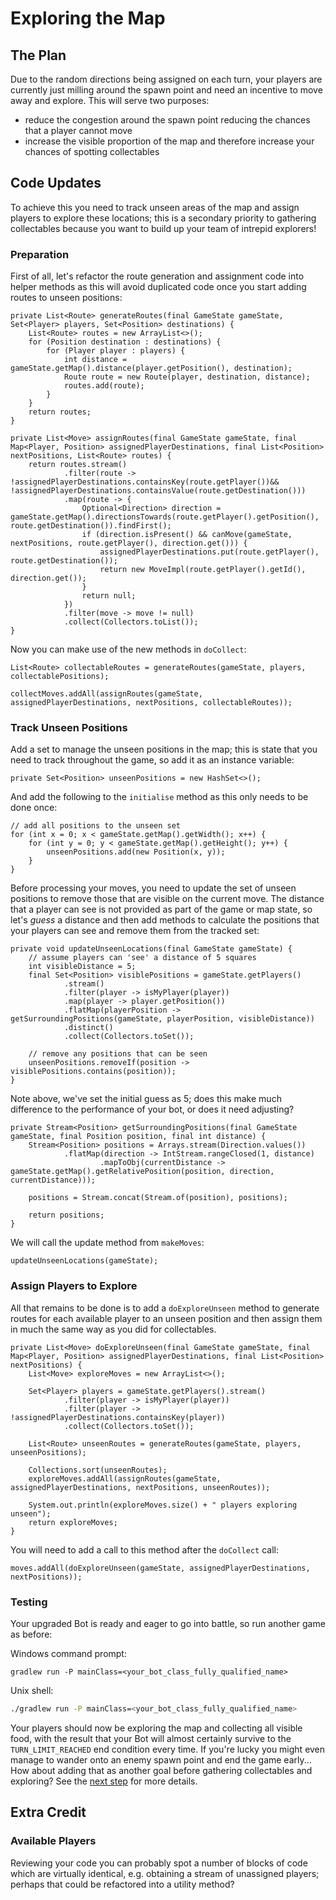 # Exploring the Map

## The Plan
Due to the random directions being assigned on each turn, your players are currently just milling around the spawn point
and need an incentive to move away and explore. This will serve two purposes:
- reduce the congestion around the spawn point reducing the chances that a player cannot move
- increase the visible proportion of the map and therefore increase your chances of spotting collectables

## Code Updates
To achieve this you need to track unseen areas of the map and assign players to explore these locations; this is a
secondary priority to gathering collectables because you want to build up your team of intrepid explorers!

### Preparation
First of all, let's refactor the route generation and assignment code into helper methods as this will avoid duplicated
code once you start adding routes to unseen positions:

```
private List<Route> generateRoutes(final GameState gameState, Set<Player> players, Set<Position> destinations) {
    List<Route> routes = new ArrayList<>();
    for (Position destination : destinations) {
        for (Player player : players) {
            int distance = gameState.getMap().distance(player.getPosition(), destination);
            Route route = new Route(player, destination, distance);
            routes.add(route);
        }
    }
    return routes;
}
```

```
private List<Move> assignRoutes(final GameState gameState, final Map<Player, Position> assignedPlayerDestinations, final List<Position> nextPositions, List<Route> routes) {
    return routes.stream()
            .filter(route -> !assignedPlayerDestinations.containsKey(route.getPlayer())&& !assignedPlayerDestinations.containsValue(route.getDestination()))
            .map(route -> {
                Optional<Direction> direction = gameState.getMap().directionsTowards(route.getPlayer().getPosition(), route.getDestination()).findFirst();
                if (direction.isPresent() && canMove(gameState, nextPositions, route.getPlayer(), direction.get())) {
                    assignedPlayerDestinations.put(route.getPlayer(), route.getDestination());
                    return new MoveImpl(route.getPlayer().getId(), direction.get());
                }
                return null;
            })
            .filter(move -> move != null)
            .collect(Collectors.toList());
}
```

Now you can make use of the new methods in `doCollect`:

```
List<Route> collectableRoutes = generateRoutes(gameState, players, collectablePositions);
```

```
collectMoves.addAll(assignRoutes(gameState, assignedPlayerDestinations, nextPositions, collectableRoutes));
```

### Track Unseen Positions
Add a set to manage the unseen positions in the map; this is state that you need to track throughout the
game, so add it as an instance variable:

```
private Set<Position> unseenPositions = new HashSet<>();
```

And add the following to the `initialise` method as this only needs to be done once:

```
// add all positions to the unseen set
for (int x = 0; x < gameState.getMap().getWidth(); x++) {
    for (int y = 0; y < gameState.getMap().getHeight(); y++) {
        unseenPositions.add(new Position(x, y));
    }
}
```

Before processing your moves, you need to update the set of unseen positions to remove those that are visible on the
current move. The distance that a player can see is not provided as part of the game or map state, so let's _guess_ a
distance and then add methods to calculate the positions that your players can see and remove them from the tracked set:

```
private void updateUnseenLocations(final GameState gameState) {
    // assume players can 'see' a distance of 5 squares
    int visibleDistance = 5;
    final Set<Position> visiblePositions = gameState.getPlayers()
            .stream()
            .filter(player -> isMyPlayer(player))
            .map(player -> player.getPosition())
            .flatMap(playerPosition -> getSurroundingPositions(gameState, playerPosition, visibleDistance))
            .distinct()
            .collect(Collectors.toSet());

    // remove any positions that can be seen
    unseenPositions.removeIf(position -> visiblePositions.contains(position));
}
```

Note above, we've set the initial guess as 5; does this make much difference to the performance of your bot,
or does it need adjusting?

```
private Stream<Position> getSurroundingPositions(final GameState gameState, final Position position, final int distance) {
    Stream<Position> positions = Arrays.stream(Direction.values())
            .flatMap(direction -> IntStream.rangeClosed(1, distance)
                    .mapToObj(currentDistance -> gameState.getMap().getRelativePosition(position, direction, currentDistance)));

    positions = Stream.concat(Stream.of(position), positions);

    return positions;
}
```

We will call the update method from `makeMoves`:

```
updateUnseenLocations(gameState);
```

### Assign Players to Explore
All that remains to be done is to add a `doExploreUnseen` method to generate routes for each available player
to an unseen position and then assign them in much the same way as you did for collectables.

```
private List<Move> doExploreUnseen(final GameState gameState, final Map<Player, Position> assignedPlayerDestinations, final List<Position> nextPositions) {
    List<Move> exploreMoves = new ArrayList<>();

    Set<Player> players = gameState.getPlayers().stream()
            .filter(player -> isMyPlayer(player))
            .filter(player -> !assignedPlayerDestinations.containsKey(player))
            .collect(Collectors.toSet());

    List<Route> unseenRoutes = generateRoutes(gameState, players, unseenPositions);

    Collections.sort(unseenRoutes);
    exploreMoves.addAll(assignRoutes(gameState, assignedPlayerDestinations, nextPositions, unseenRoutes));

    System.out.println(exploreMoves.size() + " players exploring unseen");
    return exploreMoves;
}
```

You will need to add a call to this method after the `doCollect` call:

```
moves.addAll(doExploreUnseen(gameState, assignedPlayerDestinations, nextPositions));
```

### Testing

Your upgraded Bot is ready and eager to go into battle, so run another game as before:

Windows command prompt:

```batch
gradlew run -P mainClass=<your_bot_class_fully_qualified_name>
```

Unix shell:

```sh
./gradlew run -P mainClass=<your_bot_class_fully_qualified_name>
```

Your players should now be exploring the map and collecting all visible food, with the result that your Bot will
almost certainly survive to the `TURN_LIMIT_REACHED` end condition every time. If you're lucky you might even manage
to wander onto an enemy spawn point and end the game early... How about adding that as another goal before gathering
collectables and exploring? See the [next step](5-destroying-spawn-points.md) for more details.

## Extra Credit

### Available Players
Reviewing your code you can probably spot a number of blocks of code which are virtually identical, e.g. obtaining a
stream of unassigned players; perhaps that could be refactored into a utility method?
